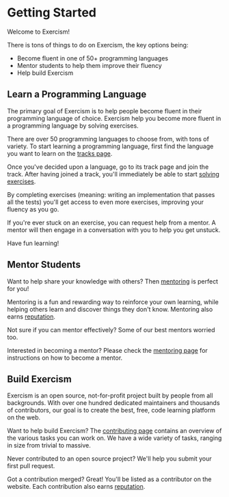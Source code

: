 # Getting Started

Welcome to Exercism!

There is tons of things to do on Exercism, the key options being:

- Become fluent in one of 50+ programming languages
- Mentor students to help them improve their fluency
- Help build Exercism

## Learn a Programming Language

The primary goal of Exercism is to help people become fluent in their programming language of choice.
Exercism help you become more fluent in a programming language by solving exercises.

There are over 50 programming languages to choose from, with tons of variety.
To start learning a programming language, first find the language you want to learn on the [tracks page](/tracks).

Once you've decided upon a language, go to its track page and join the track.
After having joined a track, you'll immediately be able to start [solving exercises](/docs/using/solving-exercises).

By completing exercises (meaning: writing an implementation that passes all the tests) you'll get access to even more exercises, improving your fluency as you go.

If you're ever stuck on an exercise, you can request help from a mentor.
A mentor will then engage in a conversation with you to help you get unstuck.

Have fun learning!

## Mentor Students

Want to help share your knowledge with others?
Then [mentoring](/mentoring) is perfect for you!

Mentoring is a fun and rewarding way to reinforce your own learning, while helping others learn and discover things they don't know.
Mentoring also earns [reputation](/docs/using/product/reputation).

Not sure if you can mentor effectively?
Some of our best mentors worried too.

Interested in becoming a mentor?
Please check the [mentoring page](/mentoring) for instructions on how to become a mentor.

## Build Exercism

Exercism is an open source, not-for-profit project built by people from all backgrounds.
With over one hundred dedicated maintainers and thousands of contributors, our goal is to create the best, free, code learning platform on the web.

Want to help build Exercism?
The [contributing page](/contributing) contains an overview of the various tasks you can work on.
We have a wide variety of tasks, ranging in size from trivial to massive.

Never contributed to an open source project?
We'll help you submit your first pull request.

Got a contribution merged? Great!
You'll be listed as a contributor on the website.
Each contribution also earns [reputation](/docs/using/product/reputation).
